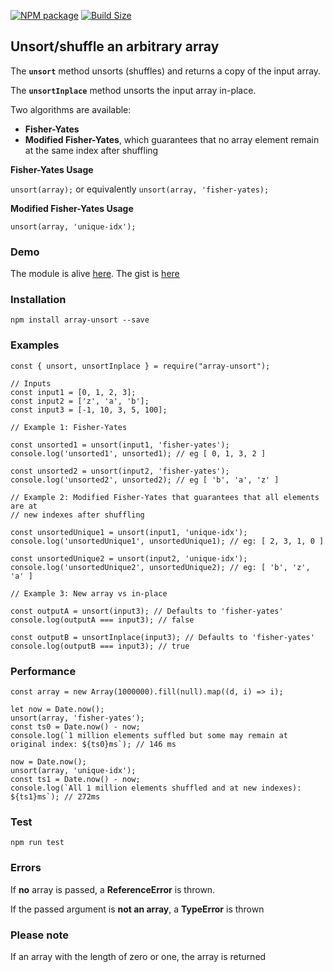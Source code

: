 
[![NPM package][npm-img]][npm-url]
[![Build Size][build-size-img]][build-size-url]

## Unsort/shuffle an arbitrary array

The **`unsort`** method unsorts (shuffles) and returns a copy of the input array.

The **`unsortInplace`** method unsorts the input array in-place.

Two algorithms are available:
- **Fisher-Yates**
- **Modified Fisher-Yates**, which guarantees that no array element remain at the same index after shuffling


**Fisher-Yates Usage**

`unsort(array);` or equivalently `unsort(array, 'fisher-yates);`


**Modified Fisher-Yates Usage**

`unsort(array, 'unique-idx');`

### Demo

The module is alive [here](https://bl.ocks.org/boeric/35eec347e240c6e41ebe04d85e28de9d). The gist is [here](https://gist.github.com/boeric/35eec347e240c6e41ebe04d85e28de9d)


### Installation

`npm install array-unsort --save`

### Examples

```
const { unsort, unsortInplace } = require("array-unsort");

// Inputs
const input1 = [0, 1, 2, 3];
const input2 = ['z', 'a', 'b'];
const input3 = [-1, 10, 3, 5, 100];

// Example 1: Fisher-Yates

const unsorted1 = unsort(input1, 'fisher-yates');
console.log('unsorted1', unsorted1); // eg [ 0, 1, 3, 2 ]

const unsorted2 = unsort(input2, 'fisher-yates');
console.log('unsorted2', unsorted2); // eg [ 'b', 'a', 'z' ]

// Example 2: Modified Fisher-Yates that guarantees that all elements are at
// new indexes after shuffling

const unsortedUnique1 = unsort(input1, 'unique-idx');
console.log('unsortedUnique1', unsortedUnique1); // eg: [ 2, 3, 1, 0 ]

const unsortedUnique2 = unsort(input2, 'unique-idx');
console.log('unsortedUnique2', unsortedUnique2); // eg: [ 'b', 'z', 'a' ]

// Example 3: New array vs in-place

const outputA = unsort(input3); // Defaults to 'fisher-yates'
console.log(outputA === input3); // false

const outputB = unsortInplace(input3); // Defaults to 'fisher-yates'
console.log(outputB === input3); // true
```

### Performance
```
const array = new Array(1000000).fill(null).map((d, i) => i);

let now = Date.now();
unsort(array, 'fisher-yates');
const ts0 = Date.now() - now;
console.log(`1 million elements suffled but some may remain at original index: ${ts0}ms`); // 146 ms

now = Date.now();
unsort(array, 'unique-idx');
const ts1 = Date.now() - now;
console.log(`All 1 million elements shuffled and at new indexes): ${ts1}ms`); // 272ms
```

### Test

```
npm run test
```

### Errors

If **no** array is passed, a **ReferenceError** is thrown.

If the passed argument is **not an array**, a **TypeError** is thrown

### Please note

If an array with the length of zero or one, the array is returned

[npm-img]: https://img.shields.io/npm/v/array-unsort.svg
[npm-url]: https://npmjs.org/package/array-unsort
[build-size-img]: https://img.shields.io/bundlephobia/minzip/array-unsort.svg
[build-size-url]: https://bundlephobia.com/result?p=array-unsort
